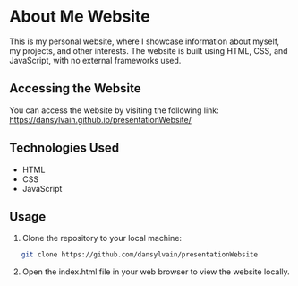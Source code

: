 # About Me Website

This is my personal website, where I showcase information about myself, my projects, and other interests. The website is built using HTML, CSS, and JavaScript, with no external frameworks used.

## Accessing the Website

You can access the website by visiting the following link:
https://dansylvain.github.io/presentationWebsite/

## Technologies Used

- HTML
- CSS
- JavaScript

## Usage

1. Clone the repository to your local machine:
```bash
   git clone https://github.com/dansylvain/presentationWebsite
```
2. Open the index.html file in your web browser to view the website locally.
